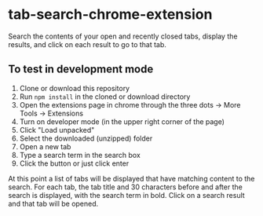 # tab-search-chrome-extension

Search the contents of your open and recently closed tabs, display the results, and click on each result to go to that tab.

## To test in development mode

1. Clone or download this repository
2. Run `npm install` in the cloned or download directory
3. Open the extensions page in chrome through the three dots -> More Tools -> Extensions
4. Turn on developer mode (in the upper right corner of the page)
5. Click "Load unpacked"
6. Select the downloaded (unzipped) folder
7. Open a new tab
8. Type a search term in the search box
9. Click the button or just click enter

At this point a list of tabs will be displayed that have matching content to the search. For each tab, the tab title and 30 characters before and after the search is displayed, with the search term in bold. Click on a search result and that tab will be opened.
